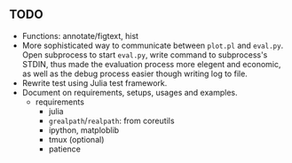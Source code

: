 ## TODO

* Functions: annotate/figtext, hist
* More sophisticated way to communicate between `plot.pl` and `eval.py`.
Open subprocess to start `eval.py`, write command to subprocess's STDIN,
thus made the evaluation process more elegent and economic, as well as
the debug process easier though writing log to file.
* Rewrite test using Julia test framework.
* Document on requirements, setups, usages and examples.
    * requirements
        * julia
        * `grealpath`/`realpath`: from coreutils
        * ipython, matploblib
        * tmux (optional)
        * patience
